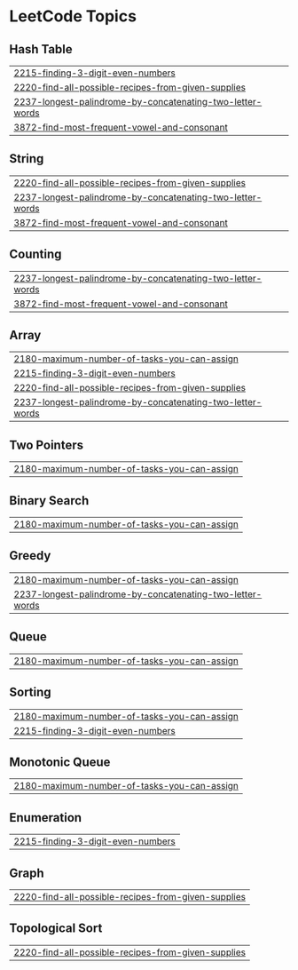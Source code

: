 

<!---LeetCode Topics Start-->
# LeetCode Topics
## Hash Table
|  |
| ------- |
| [2215-finding-3-digit-even-numbers](https://github.com/solomon-2105/DSA/tree/master/2215-finding-3-digit-even-numbers) |
| [2220-find-all-possible-recipes-from-given-supplies](https://github.com/solomon-2105/DSA/tree/master/2220-find-all-possible-recipes-from-given-supplies) |
| [2237-longest-palindrome-by-concatenating-two-letter-words](https://github.com/solomon-2105/DSA/tree/master/2237-longest-palindrome-by-concatenating-two-letter-words) |
| [3872-find-most-frequent-vowel-and-consonant](https://github.com/solomon-2105/DSA/tree/master/3872-find-most-frequent-vowel-and-consonant) |
## String
|  |
| ------- |
| [2220-find-all-possible-recipes-from-given-supplies](https://github.com/solomon-2105/DSA/tree/master/2220-find-all-possible-recipes-from-given-supplies) |
| [2237-longest-palindrome-by-concatenating-two-letter-words](https://github.com/solomon-2105/DSA/tree/master/2237-longest-palindrome-by-concatenating-two-letter-words) |
| [3872-find-most-frequent-vowel-and-consonant](https://github.com/solomon-2105/DSA/tree/master/3872-find-most-frequent-vowel-and-consonant) |
## Counting
|  |
| ------- |
| [2237-longest-palindrome-by-concatenating-two-letter-words](https://github.com/solomon-2105/DSA/tree/master/2237-longest-palindrome-by-concatenating-two-letter-words) |
| [3872-find-most-frequent-vowel-and-consonant](https://github.com/solomon-2105/DSA/tree/master/3872-find-most-frequent-vowel-and-consonant) |
## Array
|  |
| ------- |
| [2180-maximum-number-of-tasks-you-can-assign](https://github.com/solomon-2105/DSA/tree/master/2180-maximum-number-of-tasks-you-can-assign) |
| [2215-finding-3-digit-even-numbers](https://github.com/solomon-2105/DSA/tree/master/2215-finding-3-digit-even-numbers) |
| [2220-find-all-possible-recipes-from-given-supplies](https://github.com/solomon-2105/DSA/tree/master/2220-find-all-possible-recipes-from-given-supplies) |
| [2237-longest-palindrome-by-concatenating-two-letter-words](https://github.com/solomon-2105/DSA/tree/master/2237-longest-palindrome-by-concatenating-two-letter-words) |
## Two Pointers
|  |
| ------- |
| [2180-maximum-number-of-tasks-you-can-assign](https://github.com/solomon-2105/DSA/tree/master/2180-maximum-number-of-tasks-you-can-assign) |
## Binary Search
|  |
| ------- |
| [2180-maximum-number-of-tasks-you-can-assign](https://github.com/solomon-2105/DSA/tree/master/2180-maximum-number-of-tasks-you-can-assign) |
## Greedy
|  |
| ------- |
| [2180-maximum-number-of-tasks-you-can-assign](https://github.com/solomon-2105/DSA/tree/master/2180-maximum-number-of-tasks-you-can-assign) |
| [2237-longest-palindrome-by-concatenating-two-letter-words](https://github.com/solomon-2105/DSA/tree/master/2237-longest-palindrome-by-concatenating-two-letter-words) |
## Queue
|  |
| ------- |
| [2180-maximum-number-of-tasks-you-can-assign](https://github.com/solomon-2105/DSA/tree/master/2180-maximum-number-of-tasks-you-can-assign) |
## Sorting
|  |
| ------- |
| [2180-maximum-number-of-tasks-you-can-assign](https://github.com/solomon-2105/DSA/tree/master/2180-maximum-number-of-tasks-you-can-assign) |
| [2215-finding-3-digit-even-numbers](https://github.com/solomon-2105/DSA/tree/master/2215-finding-3-digit-even-numbers) |
## Monotonic Queue
|  |
| ------- |
| [2180-maximum-number-of-tasks-you-can-assign](https://github.com/solomon-2105/DSA/tree/master/2180-maximum-number-of-tasks-you-can-assign) |
## Enumeration
|  |
| ------- |
| [2215-finding-3-digit-even-numbers](https://github.com/solomon-2105/DSA/tree/master/2215-finding-3-digit-even-numbers) |
## Graph
|  |
| ------- |
| [2220-find-all-possible-recipes-from-given-supplies](https://github.com/solomon-2105/DSA/tree/master/2220-find-all-possible-recipes-from-given-supplies) |
## Topological Sort
|  |
| ------- |
| [2220-find-all-possible-recipes-from-given-supplies](https://github.com/solomon-2105/DSA/tree/master/2220-find-all-possible-recipes-from-given-supplies) |
<!---LeetCode Topics End-->